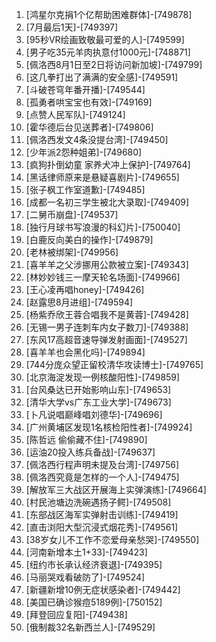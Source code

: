 
1. [鸿星尔克捐1个亿帮助困难群体]-[749878]
1. [7月最后1天]-[749397]
1. [95秒VR绘画致敬最可爱的人]-[749599]
1. [男子吃35元羊肉执意付1000元]-[748871]
1. [佩洛西8月1日至2日将访问新加坡]-[749799]
1. [这几拳打出了满满的安全感]-[749591]
1. [斗破苍穹年番开播]-[749544]
1. [孤勇者哄宝宝也有效]-[749169]
1. [点赞人民军队]-[749124]
1. [霍华德后台见送葬者]-[749806]
1. [佩洛西发文4条没提台湾]-[749450]
1. [少年派2怨种姐弟]-[749680]
1. [疯狗扑倒幼童 家养犬冲上保护]-[749764]
1. [黑话律师原来是悬疑喜剧片]-[749655]
1. [张子枫工作室道歉]-[749485]
1. [成都一名初三学生被北大录取]-[749409]
1. [二舅币崩盘]-[749537]
1. [独行月球书写浪漫的科幻片]-[750040]
1. [白鹿反向美白的操作]-[749879]
1. [老林被绑架]-[749956]
1. [喜羊羊之父涉挪用公款被立案]-[749343]
1. [林妙妙钱三一摩天轮名场面]-[749966]
1. [王心凌再唱honey]-[749426]
1. [赵露思8月进组]-[749594]
1. [杨紫乔欣王蓉合唱我不是黄蓉]-[749428]
1. [无锡一男子连刺车内女子数刀]-[749388]
1. [东风17高超音速导弹发射画面]-[749527]
1. [喜羊羊也会黑化吗]-[749894]
1. [744分庞众望正留校清华攻读博士]-[749765]
1. [北京海淀发现一例核酸阳性]-[749859]
1. [台风桑达已开始影响山东]-[749653]
1. [清华大学vs广东工业大学]-[749673]
1. [卜凡说唱巅峰唱刘德华]-[749696]
1. [广州黄埔区发现1名核检阳性者]-[749924]
1. [陈哲远 偷偷藏不住]-[749890]
1. [运油20投入练兵备战]-[749637]
1. [佩洛西行程声明未提及台湾]-[749756]
1. [佩洛西究竟是怎样的一个人]-[749475]
1. [解放军三大战区开展海上实弹演练]-[749664]
1. [村民池塘边洗碗遇扬子鳄]-[749508]
1. [东部战区海军实弹射击训练]-[749419]
1. [直击浏阳大型沉浸式烟花秀]-[749561]
1. [38岁女儿不工作不恋爱母亲愁哭]-[749550]
1. [河南新增本土1+33]-[749423]
1. [纽约市长承认经济衰退]-[749395]
1. [马丽哭戏看破防了]-[749524]
1. [新疆新增10例无症状感染者]-[749442]
1. [美国已确诊猴痘5189例]-[750152]
1. [拜登回应复阳]-[749438]
1. [俄制裁32名新西兰人]-[749529]
